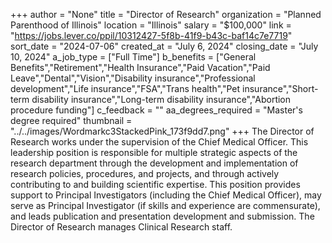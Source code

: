 +++
author = "None"
title = "Director of Research"
organization = "Planned Parenthood of Illinois"
location = "Illinois"
salary = "$100,000"
link = "https://jobs.lever.co/ppil/10312427-5f8b-41f9-b43c-baf14c7e7719"
sort_date = "2024-07-06"
created_at = "July 6, 2024"
closing_date = "July 10, 2024"
a_job_type = ["Full Time"]
b_benefits = ["General Benefits","Retirement","Health Insurance","Paid Vacation","Paid Leave","Dental","Vision","Disability insurance","Professional development","Life insurance","FSA","Trans health","Pet insurance","Short-term disability insurance","Long-term disability insurance","Abortion procedure funding"]
c_feedback = ""
aa_degrees_required = "Master's degree required"
thumbnail = "../../images/Wordmarkc3StackedPink_173f9dd7.png"
+++
The Director of Research works under the supervision of the Chief Medical Officer. This leadership position is responsible for multiple strategic aspects of the research department through the development and implementation of research policies, procedures, and projects, and through actively contributing to and building scientific expertise. This position provides support to Principal Investigators (including the Chief Medical Officer), may serve as Principal Investigator (if skills and experience are commensurate), and leads publication and presentation development and submission. The Director of Research manages Clinical Research staff. 